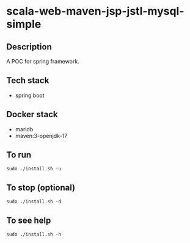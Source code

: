 # scala-web-maven-jsp-jstl-mysql-simple

## Description
A POC for spring framework.

## Tech stack
- spring boot

## Docker stack
- maridb
- maven:3-openjdk-17

## To run
`sudo ./install.sh -u`

## To stop (optional)
`sudo ./install.sh -d`

## To see help
`sudo ./install.sh -h`

